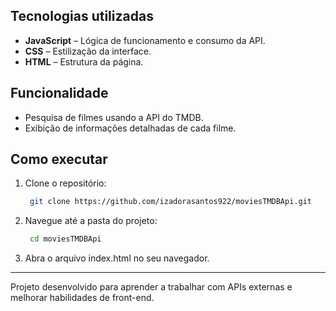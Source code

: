 ## Tecnologias utilizadas

- **JavaScript** – Lógica de funcionamento e consumo da API.
- **CSS** – Estilização da interface.
- **HTML** – Estrutura da página.

## Funcionalidade

- Pesquisa de filmes usando a API do TMDB.
- Exibição de informações detalhadas de cada filme.

## Como executar

1. Clone o repositório:
   ```bash
    git clone https://github.com/izadorasantos922/moviesTMDBApi.git
    ```

2. Navegue até a pasta do projeto:
   ```bash
    cd moviesTMDBApi
    ```

3. Abra o arquivo index.html no seu navegador.

---

Projeto desenvolvido para aprender a trabalhar com APIs externas e melhorar habilidades de front-end.